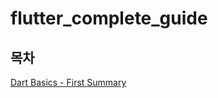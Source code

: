 # flutter_complete_guide

## 목차

[Dart Basics - First Summary](https://github.com/flexboni/flutter_complete_guide/blob/master/docs/dart_basics_first_summary.md)